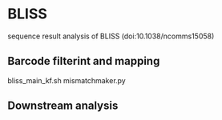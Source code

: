 # BLISS
sequence result analysis of BLISS (doi:10.1038/ncomms15058)

## Barcode filterint and mapping

bliss_main_kf.sh
mismatchmaker.py

## Downstream analysis
